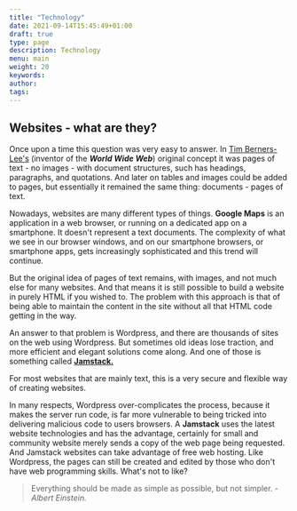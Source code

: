 ```yaml
---
title: "Technology"
date: 2021-09-14T15:45:49+01:00
draft: true
type: page
description: Technology
menu: main
weight: 20
keywords:
author: 
tags: 
---
```


## Websites - what are they?
Once upon a time this question was very easy to answer. In [Tim Berners-Lee's](https://en.wikipedia.org/wiki/Tim_Berners-Lee)  (inventor of the ***World Wide Web***) original concept it was pages of text - no images - with document structures, such has headings, paragraphs, and quotations. And later on tables and images could be added to pages, but essentially it remained the same thing: documents - pages of text. 

Nowadays, websites are many different types of things. **Google Maps** is an application in a web browser, or running on a dedicated app on a smartphone. It doesn't represent a text documents. The complexity of what we see in our browser windows, and on our smartphone browsers, or smartphone apps, gets increasingly sophisticated and this trend will continue. 

But the original idea of pages of text remains, with images, and not much else for many websites. And that means it is still possible to build a website in purely HTML if you wished to. The problem with this approach is that of being able to maintain the content in the site without all that HTML code getting in the way. 

An answer to that problem is Wordpress, and there are thousands of sites on the web using Wordpress. But sometimes old ideas lose traction, and more efficient and elegant solutions come along. And one of those is something called [**Jamstack.**](https://jamstack.org)

For most websites that are mainly text, this is a very secure and flexible way of creating websites. 

In many respects, Wordpress over-complicates the process, because it makes the server run code, is far more vulnerable to being tricked into delivering malicious code to users browsers. A **Jamstack** uses the latest website technologies and has the advantage, certainly for small and community website merely sends a copy of the web page being requested. And Jamstack websites can take advantage of free web hosting. Like Wordpress, the pages can still be created and edited by those who don't have web programming skills. What's not to like? 

> Everything should be made as simple as possible, but not simpler. - *Albert Einstein.*
